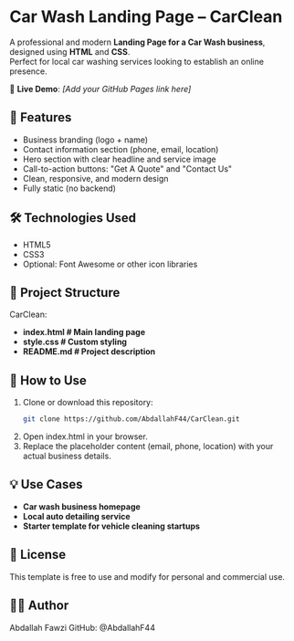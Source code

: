 # Car Wash Landing Page – CarClean

A professional and modern **Landing Page for a Car Wash business**, designed using **HTML** and **CSS**.  
Perfect for local car washing services looking to establish an online presence.

🔗 **Live Demo**: *[Add your GitHub Pages link here]*

## 📌 Features

- Business branding (logo + name)
- Contact information section (phone, email, location)
- Hero section with clear headline and service image
- Call-to-action buttons: "Get A Quote" and "Contact Us"
- Clean, responsive, and modern design
- Fully static (no backend)

## 🛠️ Technologies Used

- HTML5
- CSS3
- Optional: Font Awesome or other icon libraries

## 📂 Project Structure

CarClean:
- **index.html # Main landing page**
- **style.css # Custom styling**
- **README.md # Project description**

## 🚀 How to Use

1. Clone or download this repository:
   ```bash
   git clone https://github.com/AbdallahF44/CarClean.git
   ```
2. Open index.html in your browser.
3. Replace the placeholder content (email, phone, location) with your actual business details.

## 💡 Use Cases

- **Car wash business homepage**
- **Local auto detailing service**
- **Starter template for vehicle cleaning startups**

## 📄 License
This template is free to use and modify for personal and commercial use.

## 👨‍🔧 Author
Abdallah Fawzi
GitHub: @AbdallahF44

